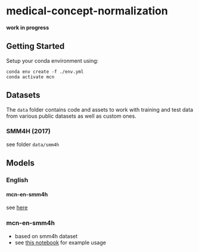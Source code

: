 # medical-concept-normalization

**work in progress**

## Getting Started

Setup your conda environment using:

```
conda env create -f ./env.yml
conda activate mcn
```

## Datasets

The `data` folder contains code and assets to work with training and test data from various public datasets as well as custom ones.

### SMM4H (2017)

see folder `data/smm4h`

## Models

### English

#### mcn-en-smm4h

see [here](https://huggingface.co/olastor/mcn-en-smm4h)

### mcn-en-smm4h

 - based on smm4h dataset
 - see [this notebook](https://github.com/olastor/medical-concept-normalization/blob/main/PredictWithMeddraModel.ipynb) for example usage

